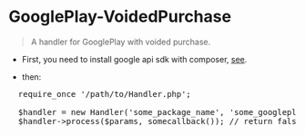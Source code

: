 # GooglePlay-VoidedPurchase
> A handler for GooglePlay with voided purchase.


+ First, you need to install google api sdk with composer, [see](https://github.com/googleapis/google-api-php-client).

+ then:
<pre>
  require_once '/path/to/Handler.php';
  
  $handler = new Handler('some_package_name', 'some_googleplay_json_secret', 'some_json_secret_path');
  $handler->process($params, somecallback()); // return false if voided purchase is empty.
</pre>
